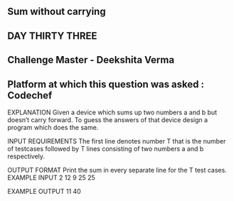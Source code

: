 ## Sum without carrying 
## DAY THIRTY THREE 
## Challenge Master - Deekshita Verma 
## Platform at which this question was asked : Codechef

EXPLANATION
Given a device which sums up two numbers a and b but doesn’t carry forward. To guess the answers of that device design a program which does the same.

INPUT REQUIREMENTS
The first line denotes number T that is the number of testcases followed by T lines consisting of two numbers a and b respectively.

OUTPUT FORMAT
Print the sum in every separate line for the T test cases.
EXAMPLE INPUT
2
12 9
25 25

EXAMPLE OUTPUT
11
40
